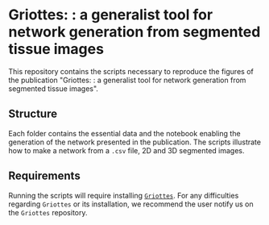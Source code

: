 # Griottes: : a generalist tool for network generation from segmented tissue images

This repository contains the scripts necessary to reproduce the figures of the publication "Griottes: : a generalist tool for network generation from segmented tissue images".

## Structure

Each folder contains the essential data and the notebook enabling the generation of the network presented in the publication. The scripts illustrate how to make a network from a `.csv` file, 2D and 3D segmented images. 

## Requirements

Running the scripts will require installing [`Griottes`](https://github.com/BaroudLab/Griottes). For any difficulties regarding `Griottes` or its installation, we recommend the user notify us on the `Griottes` repository.